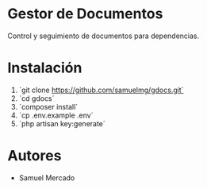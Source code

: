 # Gestor de Documentos

Control y seguimiento de documentos para dependencias.

# Instalación

1. ´git clone https://github.com/samuelmg/gdocs.git´
2. ´cd gdocs´
3. ´composer install´
4. ´cp .env.example .env´
5. ´php artisan key:generate´

# Autores

- Samuel Mercado
